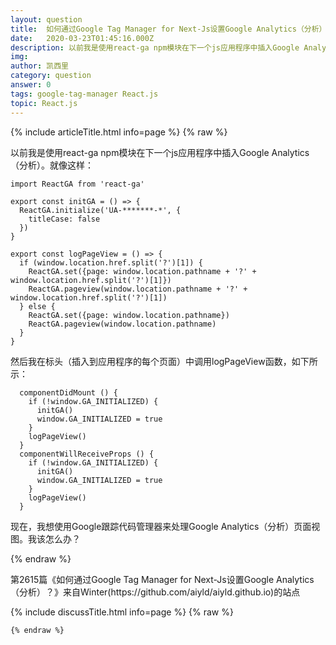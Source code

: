 ```yaml
---
layout: question
title:  如何通过Google Tag Manager for Next-Js设置Google Analytics（分析）？
date:   2020-03-23T01:45:16.000Z
description: 以前我是使用react-ga npm模块在下一个js应用程序中插入Google Analytics（分析）。就像这样：import ReactGA f...
img: 
author: 凯西里
category: question
answer: 0
tags: google-tag-manager React.js
topic: React.js
---
```

<div class="article-root">
  <div class="article">
    {% include articleTitle.html info=page %}
    {% raw %}
    <div class="article-content"><p><font style="vertical-align: inherit;"><font style="vertical-align: inherit;">以前我是使用react-ga npm模块在下一个js应用程序中插入Google Analytics（分析）。</font><font style="vertical-align: inherit;">就像这样：</font></font></p>

<pre><code>import ReactGA from 'react-ga'<font></font>
<font></font>
export const initGA = () =&gt; {<font></font>
  ReactGA.initialize('UA-*******-*', {<font></font>
    titleCase: false<font></font>
  })<font></font>
}<font></font>
<font></font>
export const logPageView = () =&gt; {<font></font>
  if (window.location.href.split('?')[1]) {<font></font>
    ReactGA.set({page: window.location.pathname + '?' + window.location.href.split('?')[1]})<font></font>
    ReactGA.pageview(window.location.pathname + '?' + window.location.href.split('?')[1])<font></font>
  } else {<font></font>
    ReactGA.set({page: window.location.pathname})<font></font>
    ReactGA.pageview(window.location.pathname)<font></font>
  }<font></font>
}<font></font>
</code></pre>

<p><font style="vertical-align: inherit;"><font style="vertical-align: inherit;">然后我在标头（插入到应用程序的每个页面）中调用logPageView函数，如下所示：</font></font></p>

<pre><code>  componentDidMount () {<font></font>
    if (!window.GA_INITIALIZED) {<font></font>
      initGA()<font></font>
      window.GA_INITIALIZED = true<font></font>
    }<font></font>
    logPageView()<font></font>
  }<font></font>
  componentWillReceiveProps () {<font></font>
    if (!window.GA_INITIALIZED) {<font></font>
      initGA()<font></font>
      window.GA_INITIALIZED = true<font></font>
    }<font></font>
    logPageView()<font></font>
  }<font></font>
</code></pre>

<p><font style="vertical-align: inherit;"><font style="vertical-align: inherit;">现在，我想使用Google跟踪代码管理器来处理Google Analytics（分析）页面视图。</font><font style="vertical-align: inherit;">我该怎么办？</font></font></p></div>
    {% endraw %}
  </div>
  <p class="winter_mark">第2615篇《如何通过Google Tag Manager for Next-Js设置Google Analytics（分析）？》来自Winter(https://github.com/aiyld/aiyld.github.io)的站点</p>
  <div class="discuss-wrapper">
    {% include discussTitle.html info=page %}
    {% raw %}
    
    {% endraw %}
  </div>
<div>
